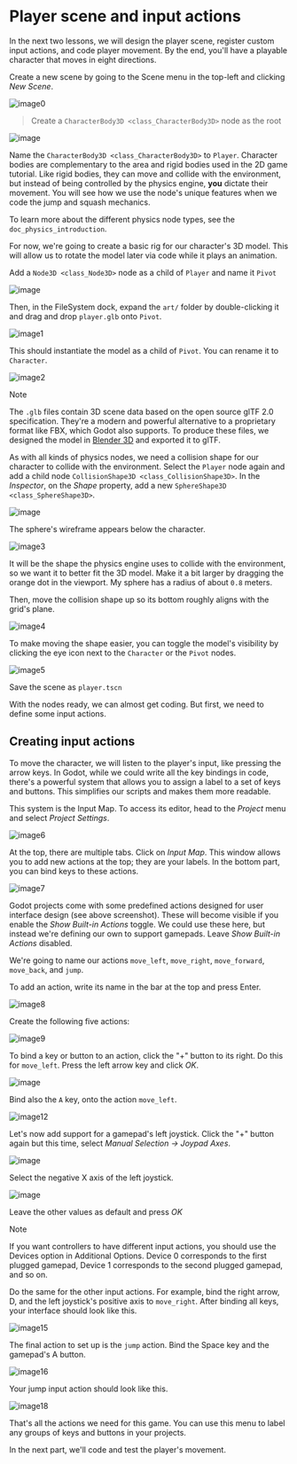 # Player scene and input actions

In the next two lessons, we will design the player scene, register
custom input actions, and code player movement. By the end, you'll have
a playable character that moves in eight directions.

Create a new scene by going to the Scene menu in the top-left and
clicking *New Scene*.

![image0](img/02.player_input/01.new_scene.png)

> Create a `CharacterBody3D <class_CharacterBody3D>` node as the root

![image](img/02.player_input/add_character_body3D.webp)

Name the `CharacterBody3D <class_CharacterBody3D>` to `Player`.
Character bodies are complementary to the area and rigid bodies used in
the 2D game tutorial. Like rigid bodies, they can move and collide with
the environment, but instead of being controlled by the physics engine,
**you** dictate their movement. You will see how we use the node's
unique features when we code the jump and squash mechanics.

To learn more about the different physics node types, see the
`doc_physics_introduction`.

For now, we're going to create a basic rig for our character's 3D model.
This will allow us to rotate the model later via code while it plays an
animation.

Add a `Node3D <class_Node3D>` node as a child of `Player` and name it
`Pivot`

![image](img/02.player_input/adding_node3D.webp)

Then, in the FileSystem dock, expand the `art/` folder by
double-clicking it and drag and drop `player.glb` onto `Pivot`.

![image1](img/02.player_input/02.instantiating_the_model.webp)

This should instantiate the model as a child of `Pivot`. You can rename
it to `Character`.

![image2](img/02.player_input/03.scene_structure.png)

Note

The `.glb` files contain 3D scene data based on the open source glTF 2.0
specification. They're a modern and powerful alternative to a
proprietary format like FBX, which Godot also supports. To produce these
files, we designed the model in [Blender 3D](https://www.blender.org/)
and exported it to glTF.

As with all kinds of physics nodes, we need a collision shape for our
character to collide with the environment. Select the `Player` node
again and add a child node `CollisionShape3D <class_CollisionShape3D>`.
In the *Inspector*, on the *Shape* property, add a new
`SphereShape3D <class_SphereShape3D>`.

![image](img/02.player_input/add_capsuleshape3d.webp)

The sphere's wireframe appears below the character.

![image3](img/02.player_input/04.sphere_shape.png)

It will be the shape the physics engine uses to collide with the
environment, so we want it to better fit the 3D model. Make it a bit
larger by dragging the orange dot in the viewport. My sphere has a
radius of about `0.8` meters.

Then, move the collision shape up so its bottom roughly aligns with the
grid's plane.

![image4](img/02.player_input/05.moving_the_sphere_up.png)

To make moving the shape easier, you can toggle the model's visibility
by clicking the eye icon next to the `Character` or the `Pivot` nodes.

![image5](img/02.player_input/06.toggling_visibility.webp)

Save the scene as `player.tscn`

With the nodes ready, we can almost get coding. But first, we need to
define some input actions.

## Creating input actions

To move the character, we will listen to the player's input, like
pressing the arrow keys. In Godot, while we could write all the key
bindings in code, there's a powerful system that allows you to assign a
label to a set of keys and buttons. This simplifies our scripts and
makes them more readable.

This system is the Input Map. To access its editor, head to the
*Project* menu and select *Project Settings*.

![image6](img/02.player_input/07.project_settings.png)

At the top, there are multiple tabs. Click on *Input Map*. This window
allows you to add new actions at the top; they are your labels. In the
bottom part, you can bind keys to these actions.

![image7](img/02.player_input/07.input_map_tab.png)

Godot projects come with some predefined actions designed for user
interface design (see above screenshot). These will become visible if
you enable the *Show Built-in Actions* toggle. We could use these here,
but instead we're defining our own to support gamepads. Leave *Show
Built-in Actions* disabled.

We're going to name our actions `move_left`, `move_right`,
`move_forward`, `move_back`, and `jump`.

To add an action, write its name in the bar at the top and press Enter.

![image8](img/02.player_input/07.adding_action.webp)

Create the following five actions:

![image9](img/02.player_input/08.actions_list_empty.png)

To bind a key or button to an action, click the "+" button to its right.
Do this for `move_left`. Press the left arrow key and click *OK*.

![image](img/02.player_input/left_inputmap.webp)

Bind also the `A` key, onto the action `move_left`.

![image12](img/02.player_input/09.keyboard_keys.png)

Let's now add support for a gamepad's left joystick. Click the "+"
button again but this time, select *Manual Selection -&gt; Joypad Axes*.

![image](img/02.player_input/joystick_axis_input.webp)

Select the negative X axis of the left joystick.

![image](img/02.player_input/left_joystick_select.webp)

Leave the other values as default and press *OK*

Note

If you want controllers to have different input actions, you should use
the Devices option in Additional Options. Device 0 corresponds to the
first plugged gamepad, Device 1 corresponds to the second plugged
gamepad, and so on.

Do the same for the other input actions. For example, bind the right
arrow, D, and the left joystick's positive axis to `move_right`. After
binding all keys, your interface should look like this.

![image15](img/02.player_input/12.move_inputs_mapped.webp)

The final action to set up is the `jump` action. Bind the Space key and
the gamepad's A button.

![image16](img/02.player_input/13.joy_button_option.webp)

Your jump input action should look like this.

![image18](img/02.player_input/14.jump_input_action.webp)

That's all the actions we need for this game. You can use this menu to
label any groups of keys and buttons in your projects.

In the next part, we'll code and test the player's movement.
